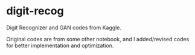 # digit-recog

Digit Recognizer and GAN codes from Kaggle.

Original codes are from some other notebook, and I added/revised codes for better implementation and optimization.
